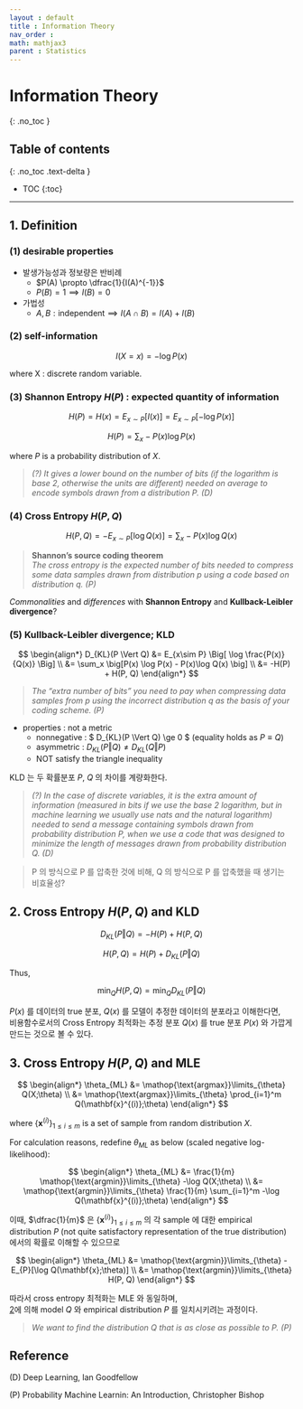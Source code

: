 ```yaml
---
layout : default
title : Information Theory
nav_order : 
math: mathjax3
parent : Statistics
---
```


# Information Theory
{: .no_toc }

## Table of contents
{: .no_toc .text-delta }

- TOC
{:toc}

---

## 1. Definition

### (1) desirable properties

 - 발생가능성과 정보량은 반비례  
    - $P(A) \propto \dfrac{1}{I(A)^{-1}}$
    - $P(B)=1 \implies I(B)=0$
 - 가법성  
    - $A,B:\text{independent} \implies I(A\cap B)=I(A)+I(B)$


### (2) self-information

$$ I(X=x) = - \log P(x) $$

where X : discrete random variable.


### (3) Shannon Entropy $H(P)$ : expected quantity of information

$$ H(P) = H(x) = E_{x \sim P} [I(x)] = E_{x \sim P} [- \log P(x)]$$

$$ H(P) = \sum_x -P(x) \log P(x) $$

where $P$ is a probability distribution of $X$.

> *(?) It gives a lower bound on the number of bits (if the logarithm is base 2, otherwise the units are different) needed on average to encode symbols drawn from a distribution P. (D)*


### (4) Cross Entropy $H(P,Q)$

$$ H(P,Q) = - E_{x \sim P} [\log Q(x)] = \sum_x -P(x) \log Q(x) $$

> **Shannon’s source coding theorem**  
*The cross entropy is the expected number of bits needed to compress some data samples drawn from distribution p using a code based on distribution q. (P)*

*Commonalities* and *differences* with **Shannon Entropy** and **Kullback-Leibler divergence**?


### (5) Kullback-Leibler divergence; KLD

$$ 
\begin{align*}
D_{KL}(P \Vert Q) 
&= E_{x\sim P} \Big[ \log \frac{P(x)}{Q(x)} \Big] \\
&= \sum_x \big[P(x) \log P(x) - P(x)\log Q(x) \big] \\
&= -H(P) + H(P, Q)
\end{align*}
$$

> *The “extra number of bits” you need to pay when compressing data samples from p using the incorrect distribution q as the basis of your coding scheme. (P)*

 - properties : not a metric
    - nonnegative : $ D_{KL}(P \Vert Q) \ge 0 $ (equality holds as $P \equiv Q$) 
    - asymmetric : $D_{KL}(P \Vert Q) \neq D_{KL}(Q \Vert P)$
    - NOT satisfy the triangle inequality 

KLD 는 두 확률분포 $P$, $Q$ 의 차이를 계량화한다.  

> *(?) In the case of discrete variables, it is the extra amount of information (measured in bits if we use the base 2 logarithm, but in machine learning we usually use nats and the natural logarithm) needed to send a message containing symbols drawn from probability distribution P, when we use a code that was designed to minimize the length of messages drawn from probability distribution Q. (D)*  

> P 의 방식으로 P 를 압축한 것에 비해, Q 의 방식으로 P 를 압축했을 때 생기는 비효율성?


## 2. Cross Entropy $H(P,Q)$ and KLD

$$ D_{KL}(P \Vert Q) = -H(P) + H(P,Q) $$

$$ H(P,Q) = H(P) + D_{KL}(P \Vert Q) $$

Thus,

$$ \min_{Q} H(P,Q) = \min_{Q} D_{KL}(P \Vert Q) $$

$P(x)$ 를 데이터의 true 분포, $Q(x)$ 를 모델이 추정한 데이터의 분포라고 이해한다면,  
비용함수로서의 Cross Entropy 최적화는 추정 분포 $Q(x)$ 를 true 분포 $P(x)$ 와 가깝게 만드는 것으로 볼 수 있다.

## 3. Cross Entropy $H(P,Q)$ and MLE

$$
\begin{align*}
\theta_{ML} &= \mathop{\text{argmax}}\limits_{\theta} Q(X;\theta) \\ 
&= \mathop{\text{argmax}}\limits_{\theta} \prod_{i=1}^m Q(\mathbf{x}^{(i)};\theta)
\end{align*}
$$

where $\{ \mathbf{x}^{(i)} \}_{1\le i \le m}$ is a set of sample from random distribution $X$.  

For calculation reasons, redefine $\theta_{ML}$ as below (scaled negative log-likelihood):

$$
\begin{align*}
\theta_{ML} &= \frac{1}{m} \mathop{\text{argmin}}\limits_{\theta} -\log Q(X;\theta) \\ 
&= \mathop{\text{argmin}}\limits_{\theta} \frac{1}{m} \sum_{i=1}^m -\log Q(\mathbf{x}^{(i)};\theta)
\end{align*}
$$

이때, $\dfrac{1}{m}$ 은 $\{ \mathbf{x}^{(i)} \}_{1\le i \le m}$ 의 각 sample 에 대한 empirical distribution $P$ (not quite satisfactory representation of the true distribution) 에서의 확률로 이해할 수 있으므로

$$ 
\begin{align*}
\theta_{ML} 
&= \mathop{\text{argmin}}\limits_{\theta} -E_{P}[\log Q(\mathbf{x};\theta)] \\
&= \mathop{\text{argmin}}\limits_{\theta} H(P, Q)
\end{align*}
$$

따라서 cross entropy 최적화는 MLE 와 동일하며,  
[2](#2-cross-entropy-hpq-and-kld)에 의해 model $Q$ 와 empirical distribution $P$ 를 일치시키려는 과정이다.

> *We want to find the distribution* $Q$ *that is as close as possible to* $P$*. (P)*


## Reference

(D) Deep Learning, Ian Goodfellow  

(P) Probability Machine Learnin: An Introduction, Christopher Bishop
